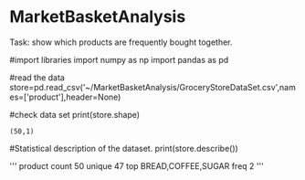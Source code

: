 # MarketBasketAnalysis

Task: show which products are frequently bought together.

#import libraries
import numpy as np
import pandas as pd

#read the data
store=pd.read_csv('~/MarketBasketAnalysis/GroceryStoreDataSet.csv',names=['product'],header=None)

#check data set
print(store.shape) 

```
(50,1)
```

#Statistical description of the dataset.
print(store.describe())

'''
product count           50
unique                  47
top     BREAD,COFFEE,SUGAR
freq                     2
'''
 
